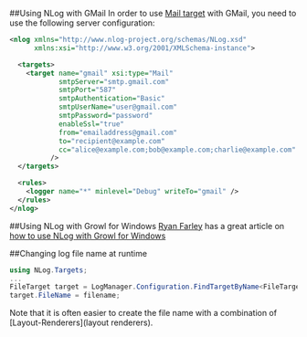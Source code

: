 ##Using NLog with GMail
In order to use [Mail target](Mail-target) with GMail, you need to use the following server configuration:
```xml
<nlog xmlns="http://www.nlog-project.org/schemas/NLog.xsd"
      xmlns:xsi="http://www.w3.org/2001/XMLSchema-instance">

  <targets>
    <target name="gmail" xsi:type="Mail"
            smtpServer="smtp.gmail.com"
            smtpPort="587"
            smtpAuthentication="Basic"
            smtpUserName="user@gmail.com"
            smtpPassword="password"
            enableSsl="true"
            from="emailaddress@gmail.com"
            to="recipient@example.com"
            cc="alice@example.com;bob@example.com;charlie@example.com"
          />
  </targets>

  <rules>
    <logger name="*" minlevel="Debug" writeTo="gmail" />
  </rules>
</nlog>
```

##Using NLog with Growl for Windows
[Ryan Farley](http://ryanfarley.com/blog/articles/about.aspx) has a great article on [how to use NLog with Growl for Windows](http://ryanfarley.com/blog/archive/2010/05/06/announcing-the-growl-for-windows-target-for-nlog.aspx)

##Changing log file name at runtime

```c#
using NLog.Targets;
...
FileTarget target = LogManager.Configuration.FindTargetByName<FileTarget>(targetName);
target.FileName = filename;
```

Note that it is often easier to create the file name with a combination of [Layout-Renderers](layout renderers).